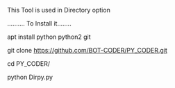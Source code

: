 This Tool is used in Directory option
 
.......... To Install it........


   apt install python python2 git

   git clone https://github.com/BOT-CODER/PY_CODER.git

   cd PY_CODER/

   python Dirpy.py
